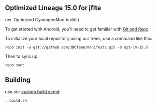 
Optimized Lineage 15.0 for jflte
---------------
(ex. Optimized CyanogenMod builds)

To get started with Android, you'll need to get
familiar with [Git and Repo](http://source.android.com/source/using-repo.html).

To initialize your local repository using our trees, use a command like this:

    repo init -u git://github.com/JDCTeam/manifests.git -b opt-cm-15.0

Then to sync up:

    repo sync

Building
---------------


use our [custom build script](https://github.com/JDCTeam/android_vendor_jdc/blob/opt-cm-15.0/build.sh):

    . build.sh

